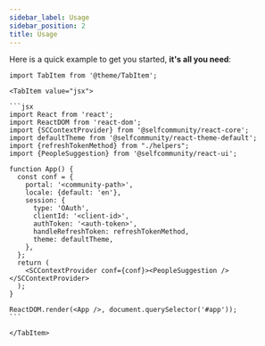 ```yaml
---
sidebar_label: Usage
sidebar_position: 2
title: Usage
---
```



Here is a quick example to get you started, **it's all you need**:


````mdx-code-block
import TabItem from '@theme/TabItem';

<TabItem value="jsx">

```jsx
import React from 'react';
import ReactDOM from 'react-dom';
import {SCContextProvider} from '@selfcommunity/react-core';
import defaultTheme from '@selfcommunity/react-theme-default';
import {refreshTokenMethod} from "./helpers";
import {PeopleSuggestion} from '@selfcommunity/react-ui';

function App() {
  const conf = {
    portal: '<community-path>',
    locale: {default: 'en'},
    session: {
      type: 'OAuth',
      clientId: '<client-id>',
      authToken: '<auth-token>',
      handleRefreshToken: refreshTokenMethod,
      theme: defaultTheme,
    },
  };
  return (
    <SCContextProvider conf={conf}><PeopleSuggestion /></SCContextProvider>
  );
}

ReactDOM.render(<App />, document.querySelector('#app'));
```

</TabItem>
````


